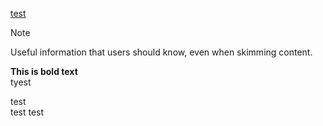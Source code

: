 [test](test.jpg)


> [!NOTE]
> Useful information that users should know, even when skimming content.


**This is bold text**  
tyest

test<br/>
test
test



<!-- komentarz -->
